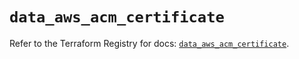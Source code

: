 # `data_aws_acm_certificate`

Refer to the Terraform Registry for docs: [`data_aws_acm_certificate`](https://registry.terraform.io/providers/hashicorp/aws/5.100.0/docs/data-sources/acm_certificate).
